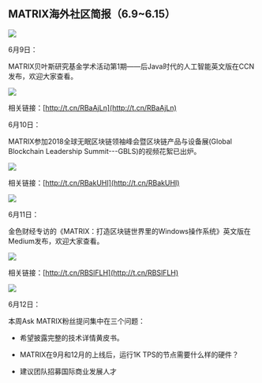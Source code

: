 ## MATRIX海外社区简报（6.9~6.15）

![](https://i.imgur.com/jBklTUa.jpg)

6月9日：

MATRIX贝叶斯研究基金学术活动第1期——后Java时代的人工智能英文版在CCN发布，欢迎大家查看。


![](https://i.imgur.com/wkXauyU.jpg)


相关链接：[http://t.cn/RBaAjLn](http://t.cn/RBaAjLn)

6月10日：

MATRIX参加2018全球无眠区块链领袖峰会暨区块链产品与设备展(Global Blockchain Leadership Summit---GBLS)的视频花絮已出炉。


![](https://i.imgur.com/2EuF3ug.jpg)


相关链接：[http://t.cn/RBakUHI](http://t.cn/RBakUHI)


![](https://i.imgur.com/Kr35ffH.jpg)


6月11日：

金色财经专访的《MATRIX：打造区块链世界里的Windows操作系统》英文版在Medium发布，欢迎大家查看。

![](https://i.imgur.com/ERiOLVP.jpg)

相关链接：[http://t.cn/RBSlFLH](http://t.cn/RBSlFLH)


![](https://i.imgur.com/zS7VBpc.jpg)

6月12日：

本周Ask MATRIX粉丝提问集中在三个问题：

- 希望披露完整的技术详情黄皮书。

- MATRIX在9月和12月的上线后，运行1K TPS的节点需要什么样的硬件？

- 建议团队招募国际商业发展人才

